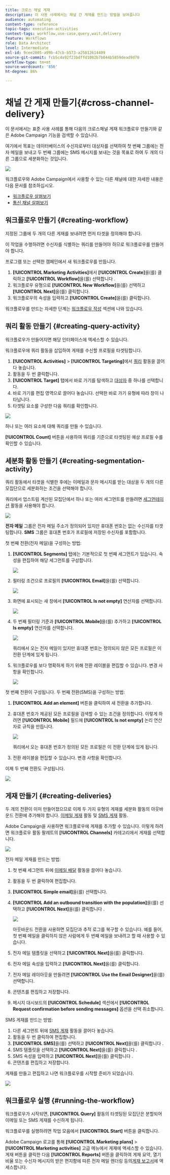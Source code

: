 ```yaml
---
title: 크로스 채널 게재
description: 이 사용 사례에서는 채널 간 게재를 만드는 방법을 보여줍니다
audience: automating
content-type: reference
topic-tags: execution-activities
context-tags: workflow,use-case,query,wait,delivery
feature: Workflows
role: Data Architect
level: Intermediate
exl-id: 9cee2005-a99b-47cb-b573-a25812614409
source-git-commit: fcb5c4a92f23bdffd1082b7b044b5859dead9d70
workflow-type: tm+mt
source-wordcount: '856'
ht-degree: 86%

---
```


# 채널 간 게재 만들기{#cross-channel-delivery}

이 문서에서는 표준 사용 사례를 통해 다음의 크로스채널 게재 워크플로우 만들기와 같은 Adobe Campaign 기능을 검색할 수 있습니다.

여기에서 목표는 데이터베이스의 수신자로부터 대상자를 선택하여 첫 번째 그룹에는 전자 메일을 보내고 두 번째 그룹에는 SMS 메시지를 보내는 것을 목표로 하여 두 개의 다른 그룹으로 세분화하는 것입니다.

![](assets/wkf_segment_overview.png)

워크플로우와 Adobe Campaign에서 사용할 수 있는 다른 채널에 대한 자세한 내용은 다음 문서를 참조하십시오.

* [워크플로우 살펴보기](../../automating/using/get-started-workflows.md)
* [통신 채널 살펴보기](../../channels/using/get-started-communication-channels.md)

## 워크플로우 만들기 {#creating-workflow}

지정된 그룹에 두 개의 다른 게재를 보내려면 먼저 타겟을 정의해야 합니다.

이 작업을 수행하려면 수신자를 식별하는 쿼리를 만들어야 하므로 워크플로우를 만들어야 합니다.

프로그램 또는 선택한 캠페인에서 새 워크플로우를 만듭니다.

1. **[!UICONTROL Marketing Activities]**&#x200B;에서 **[!UICONTROL Create]**&#x200B;을(를) 클릭하고 **[!UICONTROL Workflow]**&#x200B;을(를) 선택합니다 .
1. 워크플로우 유형으로 **[!UICONTROL New Workflow]**&#x200B;을(를) 선택하고 **[!UICONTROL Next]**&#x200B;을(를) 클릭합니다.
1. 워크플로우의 속성을 입력하고 **[!UICONTROL Create]**&#x200B;을(를) 클릭합니다.

워크플로우를 만드는 자세한 단계는 [워크플로우 작성](../../automating/using/building-a-workflow.md) 섹션에 나와 있습니다.

## 쿼리 활동 만들기 {#creating-query-activity}

워크플로우가 만들어지면 해당 인터페이스에 액세스할 수 있습니다.

워크플로우에 쿼리 활동을 삽입하여 게재를 수신할 프로필을 타겟팅합니다.

1. **[!UICONTROL Activities]** > **[!UICONTROL Targeting]**&#x200B;에서 [쿼리](../../automating/using/query.md) 활동을 끌어다 놓습니다.
1. 활동을 두 번 클릭합니다.
1. **[!UICONTROL Target]** 탭에서 바로 가기를 탐색하고 [대상자](../../audiences/using/about-audiences.md) 중 하나를 선택합니다.
1. 바로 가기를 편집 영역으로 끌어다 놓습니다. 선택한 바로 가기 유형에 따라 창이 나타납니다.
1. 타겟팅 요소를 구성한 다음 쿼리를 확인합니다.

![](assets/wkf_segment_query.png)

하나 또는 여러 요소에 대해 쿼리를 만들 수 있습니다.

**[!UICONTROL Count]** 버튼을 사용하여 쿼리를 기준으로 타겟팅된 예상 프로필 수를 확인할 수 있습니다.

## 세분화 활동 만들기 {#creating-segmentation-activity}

쿼리 활동에서 타겟을 식별한 후에는 이메일과 문자 메시지를 받는 대상을 두 개의 다른 모집단으로 세분화하는 조건을 선택해야 합니다. 

쿼리에서 업스트림 계산된 모집단에서 하나 또는 여러 세그먼트를 만들려면 [세그먼테이션](../../automating/using/segmentation.md) 활동을 사용해야 합니다.

![](assets/wkf_segment_activity.png)

**전자 메일** 그룹은 전자 메일 주소가 정의되어 있지만 휴대폰 번호는 없는 수신자를 타겟팅합니다. **SMS** 그룹은 휴대폰 번호가 프로필에 저장된 수신자를 포함합니다.

첫 번째 전환(전자 메일)을 구성하는 방법:

1. **[!UICONTROL Segments]** 탭에는 기본적으로 첫 번째 세그먼트가 있습니다. 속성을 편집하여 해당 세그먼트를 구성합니다.

   ![](assets/wkf_segment_properties.png)

1. 필터링 조건으로 프로필의 **[!UICONTROL Email]**&#x200B;을(를) 선택합니다.

   ![](assets/wkf_segment_email.png)

1. 화면에 표시되는 새 창에서 **[!UICONTROL Is not empty]** 연산자를 선택합니다.

   ![](assets/wkf_segment_email_not_empty.png)

1. 두 번째 필터링 기준과 **[!UICONTROL Mobile]**&#x200B;을(를) 추가하고 **[!UICONTROL Is empty]** 연산자를 선택합니다.

   ![](assets/wkf_segment_mobile_empty.png)

   쿼리에서 오는 전자 메일이 있지만 휴대폰 번호는 정의되지 않은 모든 프로필은 이 전환 단계에 있게 됩니다.

1. 워크플로우를 보다 명확하게 하기 위해 전환 레이블을 편집할 수 있습니다. 변경 사항을 확인합니다.

   ![](assets/wkf_segment_transition_label.png)

첫 번째 전환이 구성됩니다. 두 번째 전환(SMS)을 구성하는 방법:

1. **[!UICONTROL Add an element]** 버튼을 클릭하여 새 전환을 추가합니다.
1. 휴대폰 번호가 제공된 모든 프로필을 검색할 수 있는 조건을 정의합니다. 이렇게 하려면 **[!UICONTROL Mobile]** 필드에 **[!UICONTROL Is not empty]** 논리 연산자로 규칙을 만듭니다.

   ![](assets/wkf_segment_mobile_not_empty.png)

   쿼리에서 오는 휴대폰 번호가 정의된 모든 프로필은 이 전환 단계에 있게 됩니다.

1. 전환 레이블을 편집할 수 있습니다. 변경 사항을 확인합니다.

이제 두 번째 전환도 구성됩니다.

![](assets/wkf_segment_transitions.png)

## 게재 만들기 {#creating-deliveries}

두 개의 전환이 이미 만들어졌으므로 이제 두 가지 유형의 게재를 세분화 활동의 아웃바운드 전환에 추가해야 합니다. [이메일 게재](../../automating/using/email-delivery.md) 활동 및 [SMS 게재](../../automating/using/sms-delivery.md) 활동.

Adobe Campaign을 사용하면 워크플로우에 게재를 추가할 수 있습니다. 이렇게 하려면 워크플로우 활동 팔레트의 **[!UICONTROL Channels]** 카테고리에서 게재를 선택합니다.

![](assets/wkf_segment_deliveries1.png)

전자 메일 게재를 만드는 방법:

1. 첫 번째 세그먼트 뒤에 [이메일 배달](../../automating/using/email-delivery.md) 활동을 끌어다 놓습니다.
1. 활동을 두 번 클릭하여 편집합니다.
1. **[!UICONTROL Simple email]**&#x200B;을(를) 선택합니다.
1. **[!UICONTROL Add an outbound transition with the population]**&#x200B;을(를) 선택하고 **[!UICONTROL Next]**&#x200B;을(를) 클릭합니다 .

   ![](assets/wkf_segment_deliveries2.png)

   아웃바운드 전환을 사용하면 모집단과 추적 로그를 복구할 수 있습니다. 예를 들어, 첫 번째 메일을 클릭하지 않은 사람에게 두 번째 메일을 보내려고 할 때 사용할 수 있습니다.

1. 전자 메일 템플릿을 선택하고 **[!UICONTROL Next]**&#x200B;을(를) 클릭합니다.
1. 전자 메일 속성을 입력하고 **[!UICONTROL Next]**&#x200B;을(를) 클릭합니다.
1. 전자 메일 레이아웃을 만들려면 **[!UICONTROL Use the Email Designer]**&#x200B;을(를) 선택합니다.
1. 콘텐츠를 편집하고 저장합니다.
1. 메시지 대시보드의 **[!UICONTROL Schedule]** 섹션에서 **[!UICONTROL Request confirmation before sending messages]** 옵션을 선택 취소합니다.

SMS 게재를 만드는 방법:

1. 다른 세그먼트 뒤에 [SMS 게재](../../automating/using/sms-delivery.md) 활동을 끌어다 놓습니다.
1. 활동을 두 번 클릭하여 편집합니다.
1. **[!UICONTROL SMS]**&#x200B;을(를) 선택하고 **[!UICONTROL Next]**&#x200B;을(를) 클릭합니다 .
1. SMS 템플릿을 선택하고 **[!UICONTROL Next]**&#x200B;을(를) 클릭합니다 .
1. SMS 속성을 입력하고 **[!UICONTROL Next]**&#x200B;을(를) 클릭합니다 .
1. 콘텐츠를 편집하고 저장합니다.

게재를 만들고 편집하고 나면 워크플로우를 시작할 준비가 되었습니다.

![](assets/wkf_segment_deliveries.png)

## 워크플로우 실행 {#running-the-workflow}

워크플로우가 시작되면, **[!UICONTROL Query]** 활동의 타겟팅된 모집단은 분할되어 이메일 또는 SMS 게재를 수신하게 됩니다.

워크플로우를 실행하려면 작업 모음에서 **[!UICONTROL Start]** 버튼을 클릭합니다.

Adobe Campaign 로고를 통해 **[!UICONTROL Marketing plans]** > **[!UICONTROL Marketing activities]** 고급 메뉴에서 게재에 액세스할 수 있습니다. 게재 버튼을 클릭한 다음 **[!UICONTROL Reports]** 버튼을 클릭하여 게재 요약, 열기 비율 또는 수신자 메시지의 받은 편지함에 따른 전자 메일 렌더링 등의[게재 보고서](../../reporting/using/about-dynamic-reports.md#accessing-dynamic-reports)에 액세스합니다.
